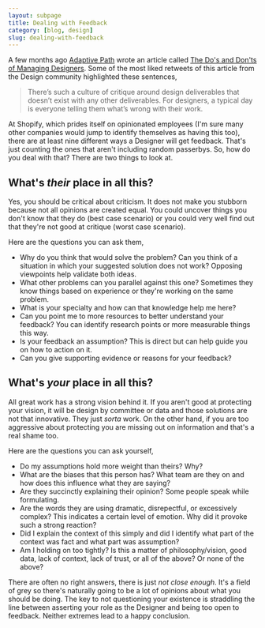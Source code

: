 ```yaml
---
layout: subpage
title: Dealing with Feedback
category: [blog, design]
slug: dealing-with-feedback
---
```


A few months ago [Adaptive Path](https://twitter.com/AdaptivePath) wrote an article called [The Do's and Don'ts of Managing Designers](https://medium.com/@adaptivepath/the-do-s-and-don-ts-of-managing-designers-90736ac7608b#.yu7vb4t3f). Some of the most liked retweets of this article from the Design community highlighted these sentences,

> There’s such a culture of critique around design deliverables that doesn’t exist with any other deliverables. For designers, a typical day is everyone telling them what’s wrong with their work.

At Shopify, which prides itself on opinionated employees (I'm sure many other companies would jump to identify themselves as having this too), there are at least nine different ways a Designer will get feedback. That's just counting the ones that aren't including random passerbys. So, how do you deal with that? There are two things to look at.

## What's <em>their</em> place in all this?

Yes, you should be critical about criticism. It does not make you stubborn because not all opinions are created equal. You could uncover things you don't know that they do (best case scenario) or you could very well find out that they're not good at critique (worst case scenario).

Here are the questions you can ask them,

* Why do you think that would solve the problem? Can you think of a situation in which your suggested solution does not work? Opposing viewpoints help validate both ideas.
* What other problems can you parallel against this one? Sometimes they know things based on experience or they're working on the same problem.
* What is your specialty and how can that knowledge help me here?
* Can you point me to more resources to better understand your feedback? You can identify research points or more measurable things this way.
* Is your feedback an assumption? This is direct but can help guide you on how to action on it.
* Can you give supporting evidence or reasons for your feedback?

## What's <em>your</em> place in all this?

All great work has a strong vision behind it. If you aren't good at protecting your vision, it will be design by committee or data and those solutions are not that innovative. They just *sorta* work. On the other hand, if you are too aggressive about protecting you are missing out on information and that's a real shame too.

Here are the questions you can ask yourself,

* Do my assumptions hold more weight than theirs? Why?
* What are the biases that this person has? What team are they on and how does this influence what they are saying?
* Are they succinctly explaining their opinion? Some people speak while formulating.
* Are the words they are using dramatic, disrepectful, or excessively complex? This indicates a certain level of emotion. Why did it provoke such a strong reaction?
* Did I explain the context of this simply and did I identify what part of the context was fact and what part was assumption? 
* Am I holding on too tightly? Is this a matter of philosophy/vision, good data, lack of context, lack of trust, or all of the above? Or none of the above?

There are often no right answers, there is just *not close enough*. It's a field of grey so there's naturally going to be a lot of opinions about what you should be doing. The key to not questioning your existence is straddling the line between asserting your role as the Designer and being too open to feedback. Neither extremes lead to a happy conclusion.
